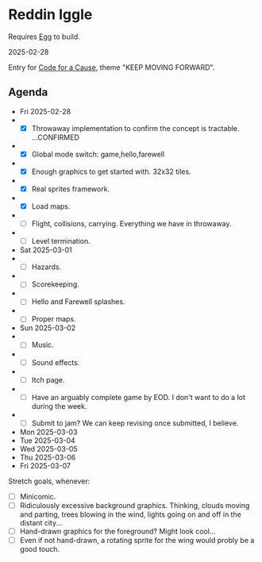 # Reddin Iggle

Requires [Egg](https://github.com/aksommerville/egg) to build.

2025-02-28

Entry for [Code for a Cause](https://itch.io/jam/code-for-a-cause), theme "KEEP MOVING FORWARD".

## Agenda

- Fri 2025-02-28
- - [x] Throwaway implementation to confirm the concept is tractable. ...CONFIRMED
- - [x] Global mode switch: game,hello,farewell
- - [x] Enough graphics to get started with. 32x32 tiles.
- - [x] Real sprites framework.
- - [x] Load maps.
- - [ ] Flight, collisions, carrying. Everything we have in throwaway.
- - [ ] Level termination.
- Sat 2025-03-01
- - [ ] Hazards.
- - [ ] Scorekeeping.
- - [ ] Hello and Farewell splashes.
- - [ ] Proper maps.
- Sun 2025-03-02
- - [ ] Music.
- - [ ] Sound effects.
- - [ ] Itch page.
- - [ ] Have an arguably complete game by EOD. I don't want to do a lot during the week.
- - [ ] Submit to jam? We can keep revising once submitted, I believe.
- Mon 2025-03-03
- Tue 2025-03-04
- Wed 2025-03-05
- Thu 2025-03-06
- Fri 2025-03-07

Stretch goals, whenever:
- [ ] Minicomic.
- [ ] Ridiculously excessive background graphics. Thinking, clouds moving and parting, trees blowing in the wind, lights going on and off in the distant city...
- [ ] Hand-drawn graphics for the foreground? Might look cool...
- [ ] Even if not hand-drawn, a rotating sprite for the wing would probly be a good touch.
